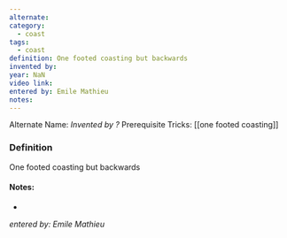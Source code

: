 ```yaml
---
alternate: 
category:
  - coast
tags:
  - coast
definition: One footed coasting but backwards
invented by: 
year: NaN
video link: 
entered by: Emile Mathieu
notes: 
---
```

Alternate Name: 
*Invented by ?*
Prerequisite Tricks: [[one footed coasting]]

### Definition
One footed coasting but backwards


#### Notes:
- 
*entered by: Emile Mathieu*
